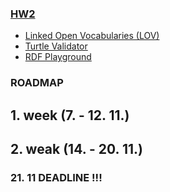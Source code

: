 ### [HW2](https://jakub.xn--klmek-0sa.com/nprg036-hw2)

- [Linked Open Vocabularies (LOV)](https://lov.linkeddata.es/dataset/lov/)
- [Turtle Validator](http://ttl.summerofcode.be/)
- [RDF Playground](http://rdfplayground.dcc.uchile.cl/)


### ROADMAP

## 1. week (7. - 12. 11.)

## 2. weak (14. - 20. 11.)

### 21. 11 DEADLINE !!!



